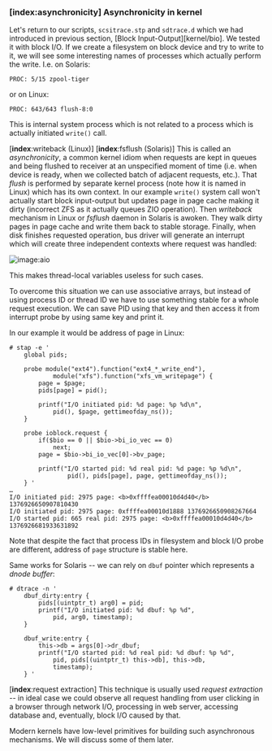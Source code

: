 ### [__index__:asynchronicity] Asynchronicity in kernel

Let's return to our scripts, `scsitrace.stp` and `sdtrace.d` which we had introduced in previous section, [Block Input-Output][kernel/bio]. We tested it with block I/O. If we create a filesystem on block device and try to write to it, we will see some interesting names of processes which actually perform the write. I.e. on Solaris:
```
PROC: 5/15 zpool-tiger
```
or on Linux:
```
PROC: 643/643 flush-8:0
```
This is internal system process which is not related to a process which is actually initiated `write()` call.

[__index__:writeback (Linux)] [__index__:fsflush (Solaris)] This is called an _asynchronicity_, a common kernel idiom when requests are kept in queues and being flushed to receiver at an unspecified moment of time (i.e. when device is ready, when we collected batch of adjacent requests, etc.). That _flush_ is performed by separate kernel process (note how it is named in Linux) which has its own context. In our example `write()` system call won't actually start block input-output but updates page in page cache making it dirty (incorrect ZFS as it actually queues ZIO operation). Then _writeback_ mechanism in Linux or _fsflush_ daemon in Solaris is awoken. They walk dirty pages in page cache and write them back to stable storage. Finally, when disk finishes requested operation, bus driver will generate an interrupt which will create three independent contexts where request was handled:

![image:aio](aio.png)

This makes thread-local variables useless for such cases.

To overcome this situation we can use associative arrays, but instead of using process ID or thread ID we have to use something stable for a whole request execution. We can save PID using that key and then access it from interrupt probe by using same key and print it.

In our example it would be address of page in Linux:
```
# stap -e '
    global pids;
    
    probe module("ext4").function("ext4_*_write_end"),
            module("xfs").function("xfs_vm_writepage") {
        page = $page;
        pids[page] = pid();

        printf("I/O initiated pid: %d page: %p %d\n", 
            pid(), $page, gettimeofday_ns());
    }

    probe ioblock.request {
        if($bio == 0 || $bio->bi_io_vec == 0)
            next;
        page = $bio->bi_io_vec[0]->bv_page;
    
        printf("I/O started pid: %d real pid: %d page: %p %d\n", 
                pid(), pids[page], page, gettimeofday_ns());
    } '
…
I/O initiated pid: 2975 page: <b>0xffffea00010d4d40</b> 1376926650907810430
I/O initiated pid: 2975 page: 0xffffea00010d1888 1376926650908267664
I/O started pid: 665 real pid: 2975 page: <b>0xffffea00010d4d40</b> 1376926681933631892
```

Note that despite the fact that process IDs in filesystem and block I/O probe are different, address of `page` structure is stable here.

Same works for Solaris -- we can rely on `dbuf` pointer which represents a _dnode buffer_:
```
# dtrace -n '
    dbuf_dirty:entry { 
        pids[(uintptr_t) arg0] = pid; 
        printf("I/O initiated pid: %d dbuf: %p %d", 
            pid, arg0, timestamp);
    }

    dbuf_write:entry { 
        this->db = args[0]->dr_dbuf; 
        printf("I/O started pid: %d real pid: %d dbuf: %p %d", 
            pid, pids[(uintptr_t) this->db], this->db,
            timestamp);
    } '
```

[__index__:request extraction] This technique is usually used _request extraction_ -- in ideal case we could observe all request handling from user clicking in a browser through network I/O, processing in web server, accessing database and, eventually, block I/O caused by that. 

Modern kernels have low-level primitives for building such asynchronous mechanisms. We will discuss some of them later.
